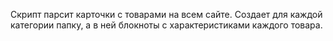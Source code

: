 Скрипт парсит карточки с товарами на всем сайте. Создает для каждой категории папку, а в ней блокноты с характеристиками каждого товара.
